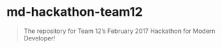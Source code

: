 # md-hackathon-team12

> The repository for Team 12’s February 2017 Hackathon for Modern Developer!
